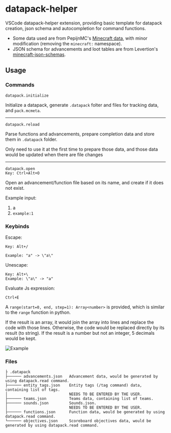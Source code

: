# datapack-helper
VSCode datapack-helper extension, providing basic template for datapack creation, json schema and autocompletion for command functions.

* Some data used are from PepijnMC's [Minecraft data](https://github.com/PepijnMC/Minecraft), with minor modification (removing the `minecraft:` namespace).
* JSON schema for advancements and loot tables are from Levertion's [minecraft-json-schemas](https://github.com/Levertion/minecraft-json-schemas).

## Usage
### Commands
```
datapack.initialize
```
Initialize a datapack, generate `.datapack` folter and files for tracking data, and `pack.mcmeta`.

------

```
datapack.reload
```
Parse functions and advancements, prepare completion data and store them in `.datapack` folder.

Only need to use it at the first time to prepare those data, and those data would be updated when there are file changes

------

```
datapack.open
Key: Ctrl+Alt+O
```
Open an advancement/function file based on its name, and create if it does not exist.

Example input:
1. a
2. `example:1`

### Keybinds
Escape:
```
Key: Alt+/

Example: "a" -> \"a\"
```

Unescape:
```
Key: Alt+\
Example: \"a\" -> "a"
```

Evaluate Js expression:
```
Ctrl+E
```

A `range(start=0, end, step=1): Array<number>` is provided, which is similar to the `range` function in python.

If the result is an array, it would join the array into lines and replace the code with those lines. Otherwise, the code would be replaced directly by its result (to string). If the result is a number but not an integer, 5 decimals would be kept.

![Example](https://thumbs.gfycat.com/VainForcefulDobermanpinscher-size_restricted.gif)

### Files
```
├ .datapack
├────── advancements.json   Advancement data, would be generated by using datapack.read command.
├────── entity_tags.json    Entity tags (/tag command) data, containing list of tags.
│                           NEEDS TO BE ENTERED BY THE USER.
├────── teams.json          Teams data, containing list of teams.
├────── sounds.json         Sounds.json.
│                           NEEDS TO BE ENTERED BY THE USER.
├────── functions.json      Function data, would be generated by using datapack.read command.
└────── objectives.json     Scoreboard objectives data, would be generated by using datapack.read command.
```
